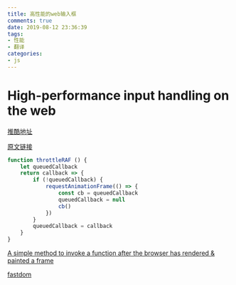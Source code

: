 ```yaml
---
title: 高性能的web输入框
comments: true
date: 2019-08-12 23:36:39
tags:
- 性能
- 翻译
categories:
- js
---
```


# High-performance input handling on the web

[推酷地址](https://www.tuicool.com/articles/ZfaURvZ)

[原文链接](https://nolanlawson.com/2019/08/11/high-performance-input-handling-on-the-web/?utm_source=tuicool&utm_medium=referral)

```js
function throttleRAF () {
    let queuedCallback
    return callback => {
        if (!queuedCallback) {
            requestAnimationFrame(() => {
                const cb = queuedCallback
                queuedCallback = null
                cb()
            })
        }
        queuedCallback = callback
    }
}
```

[A simple method to invoke a function after the browser has rendered & painted a frame](https://github.com/andrewiggins/afterframe)

[fastdom](https://github.com/wilsonpage/fastdom)
